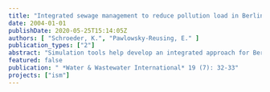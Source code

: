 ```yaml
---
title: "Integrated sewage management to reduce pollution load in Berlin"
date: 2004-01-01
publishDate: 2020-05-25T15:14:05Z
authors: [ "Schroeder, K.", "Pawlowsky-Reusing, E." ]
publication_types: ["2"]
abstract: "Simulation tools help develop an integrated approach for Berlin’s combined sewage system in which sewage overflows pose risk to groundwater and surface water quality"
featured: false
publication: " *Water & Wastewater International* 19 (7): 32-33"
projects: ["ism"]
---
```


